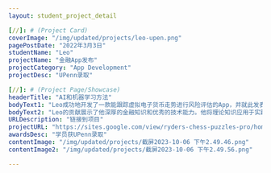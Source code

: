 ```yaml
---
layout: student_project_detail

[//]: # (Project Card)
coverImage: "/img/updated/projects/leo-upen.png"
pagePostDate: "2022年3月3日"
studentName: "Leo"
projectName: "金融App发布"
projectCategory: "App Development"
projectDesc: "UPenn录取"

[//]: # (Project Page/Showcase)
headerTitle: "AI和机器学习方法"
bodyText1: "Leo成功地开发了一款能跟踪虚拟电子货币走势进行风险评估的App，并就此发表了科研论文。他的这一杰出成就使他获得了宾夕法尼亚大学经济系的录取"
bodyText2: "Leo的贡献展示了他深厚的金融知识和优秀的技术能力。他将理论知识应用于实践，体现了他的创新精神和独立解决问题的能力。他的成就预示着他在未来的学术和职业生涯中将有着非凡的表现"
URLDescription: "链接到项目"
projectURL: "https://sites.google.com/view/ryders-chess-puzzles-pro/home"
awardsDesc: "学员获UPenn录取"
contentImage: "/img/updated/projects/截屏2023-10-06 下午2.49.46.png"
contentImage2: "/img/updated/projects/截屏2023-10-06 下午2.49.56.png"

---
```

